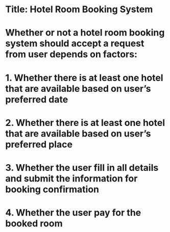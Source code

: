 # Title: Hotel Room Booking System

# Whether or not a hotel room booking system should accept a request from user depends on factors:
# 1. Whether there is at least one hotel that are available based on user’s preferred date
# 2. Whether there is at least one hotel that are available based on user’s preferred place
# 3. Whether the user fill in all details and submit the information for booking confirmation
# 4. Whether the user pay for the booked room

